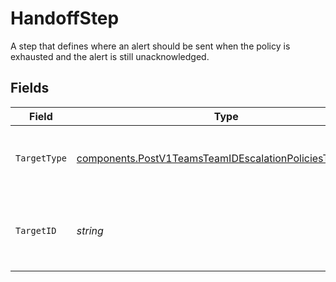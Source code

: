 # HandoffStep

A step that defines where an alert should be sent when the policy is exhausted and the alert is still unacknowledged.


## Fields

| Field                                                                                                                                | Type                                                                                                                                 | Required                                                                                                                             | Description                                                                                                                          |
| ------------------------------------------------------------------------------------------------------------------------------------ | ------------------------------------------------------------------------------------------------------------------------------------ | ------------------------------------------------------------------------------------------------------------------------------------ | ------------------------------------------------------------------------------------------------------------------------------------ |
| `TargetType`                                                                                                                         | [components.PostV1TeamsTeamIDEscalationPoliciesTargetType](../../models/components/postv1teamsteamidescalationpoliciestargettype.md) | :heavy_check_mark:                                                                                                                   | The type of target to which the policy will hand off.                                                                                |
| `TargetID`                                                                                                                           | *string*                                                                                                                             | :heavy_check_mark:                                                                                                                   | The ID of the target to which the policy will hand off.                                                                              |